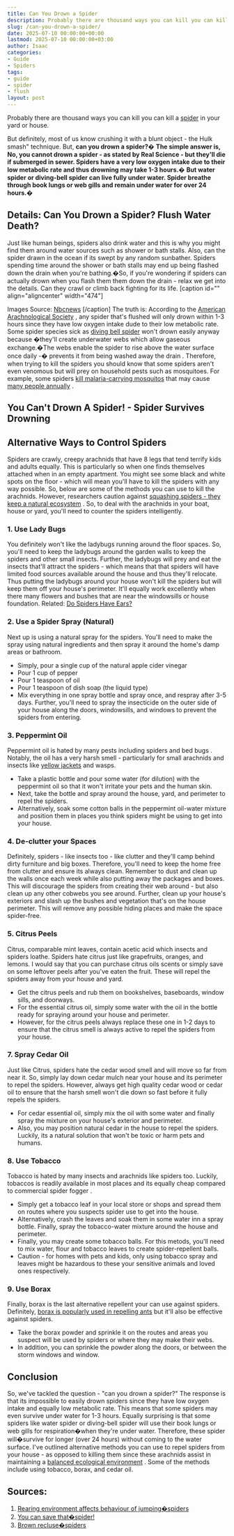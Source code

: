 ```yaml
---
title: Can You Drown a Spider
description: Probably there are thousand ways you can kill you can kill a spider in your yard or house. But definitely, most of us know crushing it with a blunt object -...
slug: /can-you-drown-a-spider/
date: 2025-07-10 00:00:00+00:00
lastmod: 2025-07-10 00:00:00+03:00
author: Isaac
categories:
- Guide
- Spiders
tags:
- guide
- spider
- flush
layout: post
---
```

Probably there are thousand ways you can kill you can kill a [spider](https://pestpolicy.com/do-spiders-have-antennae/) in your yard or house.

But definitely, most of us know crushing it with a blunt object - the Hulk smash" technique. But,
**can you drown a spider?�**
**The simple answer is, No, you cannot drown a spider - as stated by Real Science - but they'll die if submerged in sewer. Spiders have a very low oxygen intake due to their low metabolic rate and thus drowning may take 1-3 hours.�**
**But water spider or diving-bell spider can live fully under water. Spider breathe through book lungs or web gills and remain under water for over 24 hours.�**
## Details: Can You Drown a Spider? Flush Water Death?
Just like human beings, spiders also drink water and this is why you might find them around water sources such as shower or bath stalls. Also, can the spider drawn in the ocean if its swept by any random sunbather.
Spiders spending time around the shower or bath stalls may end up being flashed down the drain when you're bathing.�So, if you're wondering if spiders can actually drown when you flash them them down the drain - relax we get into the details. Can they crawl or climb back fighting for its life.
[caption id="" align="aligncenter" width="474"]

Images Source:
[Nbcnews](http://www.nbcnews.com/id/30348224/ns/technology_and_science-science/t/drowned-spiders-come-back-dead/)
[/caption]
The truth is: According to the
[American Arachnological Society](http://www.americanarachnology.org/)
, any spider that's flushed will only drown within 1-3 hours since they have low oxygen intake dude to their low metabolic rate.
Some spider species sick as
[diving bell spider](https://en.wikipedia.org/wiki/Diving_bell_spider)
won't drown easily anyway because �they'll create underwater webs which allow gaseous exchange.�The webs enable the spider to rise above the water surface once daily -� prevents it from being
washed away the drain
.
Therefore, when trying to kill the spiders you should know that
some spiders aren't even venomous
but will prey on household pests such as mosquitoes. For example, some spiders
[kill malaria-carrying mosquitos](https://www.cbsnews.com/news/mosquito-assassin-spiders-could-help-fight-malaria/)
that may cause
[many people annually](https://www.sciencedirect.com/science/article/pii/S1473309912700646)
.
## You Can't Drown A Spider! - Spider Survives Drowning

## Alternative Ways to Control Spiders
Spiders are crawly, creepy arachnids that have 8 legs that tend terrify kids and adults equally. This is particularly so when one finds themselves attached when in an empty apartment.
You might see some black and white spots on the floor - which will mean you'll have to kill the spiders with any way possible. So, below are some of the methods you can use to kill the arachnids.
However, researchers caution against
[squashing spiders - they keep a natural ecosystem](https://www.express.co.uk/news/uk/779681/Scientists-spiders-eat-tonnes-insects-bugs-creepy-crawlies)
. So, to deal with the arachnids in your boat, house or yard, you'll need to counter the spiders intelligently.
### 1. Use Lady Bugs
You definitely won't like the ladybugs running around the floor spaces. So, you'll need to keep the ladybugs around the garden walls to keep the spiders and other small insects.
Further, the ladybugs will prey and eat the insects that'll attract the spiders - which means that that spiders will have limited food sources available around the house and thus they'll relocate.
Thus putting the ladybugs around your house won't kill the spiders but will keep them off your house's perimeter. It'll equally work excellently when there many flowers and bushes that are near the windowsills or house foundation.
Related:
[Do Spiders Have Ears?](https://pestpolicy.com/do-spiders-have-ears/)
### 2. Use a Spider Spray (Natural)
Next up is using a natural spray for the spiders. You'll need to make the spray using natural ingredients and then spray it around the home's damp areas or bathroom.
- Simply, pour a single cup of the natural apple cider vinegar
- Pour 1 cup of pepper
- Pour 1 teaspoon of oil
- Pour 1 teaspoon of dish soap (the liquid type)
- Mix everything in one spray bottle and spray once, and respray after 3-5 days.
Further, you'll need to spray the insecticide on the outer side of your house along the doors, windowsills, and windows to prevent the spiders from entering.
### **3. Peppermint Oil**
Peppermint oil is hated by many pests including spiders and
bed bugs
. Notably, the oil has a very harsh smell - particularly for small arachnids and insects like
[yellow jackets](https://www.tipsbulletin.com/how-to-keep-yellow-jackets-away/)
and wasps.
- Take a plastic bottle and pour some water (for dilution) with the peppermint oil so that it won't irritate your pets and the human skin.
- Next, take the bottle and spray around the house, yard, and perimeter to repel the spiders.
- Alternatively, soak some cotton balls in the peppermint oil-water mixture and position them in places you think spiders might be using to get into your house.
### 4. De-clutter your Spaces
Definitely, spiders - like insects too - like clutter and they'll camp behind dirty furniture and big boxes. Therefore, you'll need to keep the home free from clutter and ensure its always clean.
Remember to dust and clean up the walls once each week while also putting away the packages and boxes. This will discourage the spiders from creating their web around - but also clean up any other cobwebs you see around.
Further, clean up your house's exteriors and slash up the bushes and vegetation that's on the house perimeter. This will remove any possible hiding places and make the space spider-free.
### 5. Citrus Peels
Citrus, comparable mint leaves, contain acetic acid which insects and spiders loathe. Spiders hate citrus just like grapefruits, oranges, and lemons.
I would say that you can purchase citrus oils scents or simply save on some leftover peels after you've eaten the fruit. These will repel the spiders away from your house and yard.
- Get the citrus peels and rub them on bookshelves, baseboards, window sills, and doorways.
- For the essential citrus oil, simply some water with the oil in the bottle ready for spraying around your house and perimeter.
- However, for the citrus peels always replace these one in 1-2 days to ensure that the citrus smell is always active to repel the spiders from your house.
### 7. Spray Cedar Oil
Just like Citrus, spiders hate the cedar wood smell and will move so far from near it. So, simply lay down cedar mulch near your house and its perimeter to repel the spiders.
However, always get high quality cedar wood or cedar oil to ensure that the harsh smell won't die down so fast before it fully repels the spiders.
- For cedar essential oil, simply mix the oil with some water and finally spray the mixture on your house's exterior and perimeter.
- Also, you may position natural cedar in the house to repel the spiders. Luckily, its a natural solution that won't be toxic or harm pets and humans.
### 8. Use Tobacco
Tobacco is hated by many insects and arachnids like spiders too. Luckily, tobaccos is readily available in most places and its equally cheap compared to
commercial spider fogger
.
- Simply get a tobacco leaf in your local store or shops and spread them on routes where you suspects spider use to get into the house.
- Alternatively, crash the leaves and soak them in some water inn a spray bottle. Finally, spray the tobacco-water mixture around the house and perimeter.
- Finally, you may create some tobacco balls. For this metods, you'll need to mix water, flour and tobacco leaves to create spider-repellent balls.
- Caution - for homes with pets and kids, only using tobacco spray and leaves might be hazardous to these your sensitive animals and loved ones respectively.
### 9. Use Borax
Finally, borax is the last alternative repellent your can use against spiders. Definitely,
[borax is popularly used in repelling ants](https://pestpolicy.com/borax-for-ants-outside/)
but it'll also be effective against spiders.
- Take the borax powder and sprinkle it on the routes and areas you suspect will be used by spiders or where they may make their webs.
- In addition, you can sprinkle the powder along the doors, or between the storm windows and window.
## Conclusion
So, we've tackled the question - "can you drown a spider?" The response is that its impossible to easily drown spiders since they have low oxygen intake and equally low metabolic rate. This means that some spiders may even survive under water for 1-3 hours.
Equally surprising is that some spiders like water spider or diving-bell spider will use their book lungs or web gills for respiration�when they're under water. Therefore, these spider will�survive for longer (over 24 hours) without coming to the water surface.
I've outlined alternative methods you can use to repel spiders from your house - as opposed to killing them since these arachnids assist in maintaining a
[balanced ecological environment](https://www.researchgate.net/profile/Rajeswaran_Jagadeesan/publication/265541377_Role_of_spiders_in_agriculture_and_horticulture_ecosystem/links/5a093bc10f7e9b68229ce8f6/Role-of-spiders-in-agriculture-and-horticulture-ecosystem.pdf)
. Some of the methods include using tobacco, borax, and cedar oil.
## Sources:
1. [Rearing environment affects behaviour of jumping�spiders](https://www.sciencedirect.com/science/article/pii/S0003347299912824)
2. [You can save that�spider!](https://search.informit.com.au/documentSummary;dn=418204111735627;res=IELHSS)
3. [Brown recluse�spiders](https://books.google.com/books?hl=en&lr=&id=OCypCwAAQBAJ&oi=fnd&pg=PA412&dq=Drown+a+Spider&ots=kd5m99dhqM&sig=2ROtbsX_vuflVmjH85zaFbgitb4)